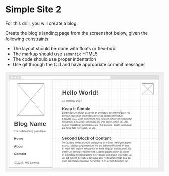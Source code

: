 # Simple Site 2

For this drill, you will create a blog.

Create the blog's landing page from the screenshot below, given the following
constraints:

* The layout should be done with floats or flex-box.
* The markup should use `semantic` HTML5
* The code should use proper indentation
* Use git through the CLI and have appropriate commit messages

![](img/blog-wireframe.png)
